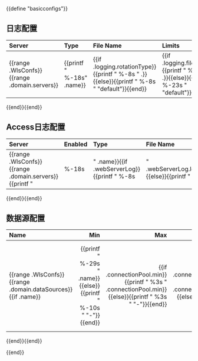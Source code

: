 {{define "basicconfigs"}}

## 日志配置

| Server      	    | Type     | File Name               | Limits  | Count    |  Size    | 
| :---------------- | :------- | :---------------------- | :------ | -------: | -------: |
{{range .WlsConfs}}{{range .domain.servers}}|{{printf " %-18s" .name}}|{{if .logging.rotationType}}{{printf " %-8s " .}}{{else}}{{printf " %-8s " "default"}}{{end}}|{{if .logging.fileName}}{{printf " %-23s " .}}{{else}}{{printf " %-23s " "default"}}{{end}}|{{if  .logging.numberOfFilesLimited}}{{printf " %-7s " .}}{{else}}{{printf " %-7s " "default"}}{{end}}|{{if  .logging.fileCount}}{{printf " %8s " .}}{{else}}{{printf " %8s " "default"}}{{end}}|{{if  .logging.fileMinSize}}{{printf " %8s " .}}{{else}}{{printf " %8s " "default"}}{{end}} |
{{end}}{{end}}


## Access日志配置

| Server      	    | Enabled  | Type     | File Name               | Limits  | Count    |  Size    | 
| :---------------- | :------- | :------- | :---------------------- | :------ | -------: | -------: |
{{range .WlsConfs}}{{range .domain.servers}}{{printf "| %-18s|" .name}}{{if .webServerLog}}{{printf " %-8s |" .webServerLog.loggingEnabled}}{{else}}{{printf " %-8s |" "default"}}{{end}}{{if .webServerLog}}{{printf " %-8s |" .webServerLog.rotationType}}{{else}}{{printf " %-8s |" "default"}}{{end}}{{if .webServerLog}}{{printf " %-23s |" .webServerLog.fileName}}{{else}}{{printf " %-23s |" "default"}}{{end}}{{if .webServerLog}}{{printf " %-7s |" .webServerLog.numberOfFilesLimited}}{{else}}{{printf " %-7s |" "default"}}{{end}}{{if .webServerLog}}{{printf " %8s |" .webServerLog.fileCount}}{{else}}{{printf " %8s |" "default"}}{{end}}{{if .webServerLog}}{{printf " %8s |" .webServerLog.fileMinSize}}{{else}}{{printf " %8s |" "default"}}{{end}}
{{end}}{{end}}


## 数据源配置

| Name      	               | Min | Max | Target        | Driver                    | 
| :--------------------------- | --: | --: | ------------: |:------------------------- |
{{range .WlsConfs}}{{range .domain.dataSources}}{{if .name}} | {{printf " %-29s " .name}}{{else}}{{printf " %-10s " "-"}}{{end}} | {{if .connectionPool.min}}{{printf " %3s " .connectionPool.min}}{{else}}{{printf " %3s " "-"}}{{end}} | {{if .connectionPool.max}}{{printf " %3s " .connectionPool.max}}{{else}}{{printf " %3s " "-"}}{{end}} | {{if .target}}{{printf " %-13s " .target}}{{else}}{{printf " %3s " "-"}}{{end}} | {{if .driver}}{{printf " %-12s " .driver}}{{else}}{{printf " %3s " "-"}}{{end}} |
{{end}}{{end}}



{{end}}